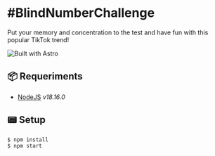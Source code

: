 # #BlindNumberChallenge
Put your memory and concentration to the test and have fun with this popular TikTok trend!

![Built with Astro][astro-badge]


## 📦 Requeriments
- [NodeJS][nodejs] _v18.16.0_

## 📟 Setup
```bash
$ npm install
$ npm start
```


[github-profile]: https://github.com/maurodviveros
[nodejs]: https://nodejs.org
[astro-badge]: https://astro.badg.es/v1/built-with-astro.svg